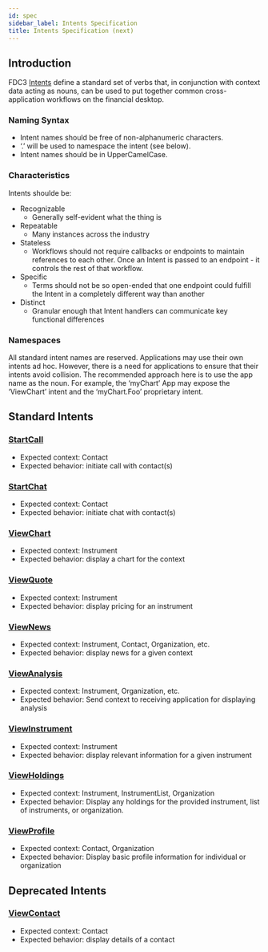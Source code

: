 ```yaml
---
id: spec
sidebar_label: Intents Specification
title: Intents Specification (next)
---
```


## Introduction

FDC3 [Intents](intents-intro) define a standard set of verbs that, in conjunction with context data acting as nouns, can be used to put together common cross-application workflows on the financial desktop.

### Naming Syntax
* Intent names should be free of non-alphanumeric characters.
* ‘.’ will be used to namespace the intent (see below).
* Intent names should be in UpperCamelCase.

### Characteristics

Intents shoulde be:
* Recognizable
    * Generally self-evident what the thing is
* Repeatable
    * Many instances across the industry
* Stateless
    * Workflows should not require callbacks or endpoints to maintain references to each other.  Once an Intent is passed to an endpoint - it controls the rest of that workflow.
* Specific
    * Terms should not be so open-ended that one endpoint could fulfill the Intent in a completely different way than another
* Distinct
    * Granular enough that Intent handlers can communicate key functional differences

### Namespaces ###
All standard intent names are reserved. Applications may use their own intents ad hoc.
However, there is a need for applications to ensure that their intents avoid collision. The recommended approach here is to use the app name as the noun. For example, the ‘myChart’ App may expose the ‘ViewChart’ intent and the ‘myChart.Foo’ proprietary intent.

## Standard Intents ##

### [StartCall](ref/StartCall)
  * Expected context: Contact
  * Expected behavior: initiate call with contact(s)
### [StartChat](ref/StartChat)
  * Expected context: Contact
  * Expected behavior: initiate chat with contact(s)
### [ViewChart](ref/ViewChart)
  * Expected context: Instrument
  * Expected behavior: display a chart for the context
### [ViewQuote](ref/ViewQuote)
  * Expected context: Instrument
  * Expected behavior: display pricing for an instrument
### [ViewNews](ref/ViewNews)
  * Expected context: Instrument, Contact, Organization, etc.
  * Expected behavior: display news for a given context
### [ViewAnalysis](ref/ViewAnalysis)
* Expected context: Instrument, Organization, etc.
* Expected behavior: Send context to receiving application for displaying analysis
### [ViewInstrument](ref/ViewInstrument)
  * Expected context: Instrument
  * Expected behavior: display relevant information for a given instrument
### [ViewHoldings](ref/ViewHoldings)
* Expected context: Instrument, InstrumentList, Organization
* Expected behavior: Display any holdings for the provided instrument, list of instruments, or organization.
### [ViewProfile](ref/ViewProfile)
* Expected context: Contact, Organization
* Expected behavior: Display basic profile information for individual or organization

## Deprecated Intents ##

### [ViewContact](ref/ViewContact)
* Expected context: Contact
* Expected behavior: display details of a contact
